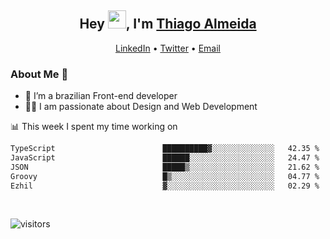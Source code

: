 

<h2 align="center">Hey <img src="https://github.com/TheDudeThatCode/TheDudeThatCode/blob/master/Assets/Hi.gif" width="29">, I'm <a href="https://www.linkedin.com/in/thiago-almeida-69785569/">Thiago Almeida</a></h2>
<p align="center">
  <a href="https://www.linkedin.com/in/thiago-almeida-69785569/">LinkedIn</a> •
  <a href="https://twitter.com/thiagoloal">Twitter</a> •
  <a href="mailto:thiagoloal@gmail.com">Email</a>
</p>

### About Me 🚀
- 🌱  I’m a brazilian Front-end developer</br>
- 👨‍💻  I am passionate about Design and Web Development</br>

<!-- ![Thiago Almeida github stats](https://github-readme-stats.vercel.app/api?username=thiagoloal&show_icons=true&hide_border=true)&nbsp;&nbsp; -->

📊 This week I spent my time working on
<!--START_SECTION:waka-->

```txt
TypeScript                        ██████████▓░░░░░░░░░░░░░░   42.35 %
JavaScript                        ██████░░░░░░░░░░░░░░░░░░░   24.47 %
JSON                              █████▒░░░░░░░░░░░░░░░░░░░   21.62 %
Groovy                            █▒░░░░░░░░░░░░░░░░░░░░░░░   04.77 %
Ezhil                             ▓░░░░░░░░░░░░░░░░░░░░░░░░   02.29 %
```

<!--END_SECTION:waka-->

<br />

![visitors](https://visitor-badge.laobi.icu/badge?page_id=thiagoloal.thiagoloal)

